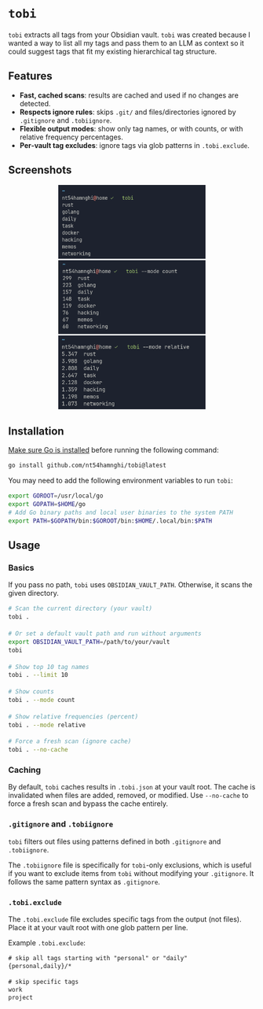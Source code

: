 # `tobi`

`tobi` extracts all tags from your Obsidian vault. `tobi` was created because I wanted a way to list all my tags and pass them to an LLM as context so it could suggest tags that fit my existing hierarchical tag structure.

## Features

- **Fast, cached scans**: results are cached and used if no changes are detected.
- **Respects ignore rules**: skips `.git/` and files/directories ignored by `.gitignore` and `.tobiignore`.
- **Flexible output modes**: show only tag names, or with counts, or with relative frequency percentages.
- **Per‑vault tag excludes**: ignore tags via glob patterns in `.tobi.exclude`.

## Screenshots

<div align="center">
  <img src="./imgs/mode-name.png" alt="Name mode" width="300" height="150" />
  <img src="./imgs/mode-count.png" alt="Count mode" width="300" height="150" />
  <img src="./imgs/mode-relative.png" alt="Relative mode" width="300" height="150" />
</div>

## Installation

[Make sure Go is installed](https://go.dev/doc/install) before running the following command:

```sh
go install github.com/nt54hamnghi/tobi@latest
```

You may need to add the following environment variables to run `tobi`:

```sh
export GOROOT=/usr/local/go
export GOPATH=$HOME/go
# Add Go binary paths and local user binaries to the system PATH
export PATH=$GOPATH/bin:$GOROOT/bin:$HOME/.local/bin:$PATH
```

## Usage

### Basics

If you pass no path, `tobi` uses `OBSIDIAN_VAULT_PATH`. Otherwise, it scans the given directory.

```bash
# Scan the current directory (your vault)
tobi .

# Or set a default vault path and run without arguments
export OBSIDIAN_VAULT_PATH=/path/to/your/vault
tobi

# Show top 10 tag names
tobi . --limit 10

# Show counts
tobi . --mode count

# Show relative frequencies (percent)
tobi . --mode relative

# Force a fresh scan (ignore cache)
tobi . --no-cache
```

### Caching

By default, `tobi` caches results in `.tobi.json` at your vault root. The cache is invalidated when files are added, removed, or modified. Use `--no-cache` to force a fresh scan and bypass the cache entirely.

### `.gitignore` and `.tobiignore`

`tobi` filters out files using patterns defined in both `.gitignore` and `.tobiignore`.

The `.tobiignore` file is specifically for `tobi`-only exclusions, which is useful if you want to exclude items from `tobi` without modifying your `.gitignore`. It follows the same pattern syntax as `.gitignore`.

### `.tobi.exclude`

The `.tobi.exclude` file excludes specific tags from the output (not files). Place it at your vault root with one glob pattern per line.

Example `.tobi.exclude`:

```text
# skip all tags starting with "personal" or "daily"
{personal,daily}/*

# skip specific tags
work
project
```
